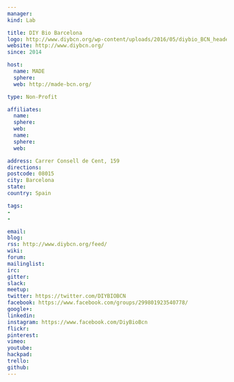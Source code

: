 ```yaml
---
manager:
kind: Lab

title: DIY Bio Barcelona
logo: http://www.diybcn.org/wp-content/uploads/2016/05/diybio_BCN_header-2.png
website: http://www.diybcn.org/
since: 2014

host:
  name: MADE
  sphere:
  web: http://made-bcn.org/

type: Non-Profit

affiliates:
  name:
  sphere:
  web:
  name:
  sphere:
  web:

address: Carrer Consell de Cent, 159
directions:
postcode: 08015
city: Barcelona
state:
country: Spain

tags:
-
-

email:
blog:
rss: http://www.diybcn.org/feed/
wiki:
forum:
mailinglist:
irc:
gitter:
slack:
meetup:
twitter: https://twitter.com/DIYBIOBCN
facebook: https://www.facebook.com/groups/299801923540778/
google+:
linkedin:
instagram: https://www.facebook.com/DiyBioBcn
flickr:
pinterest:
vimeo:
youtube:
hackpad:
trello:
github:
---
```

